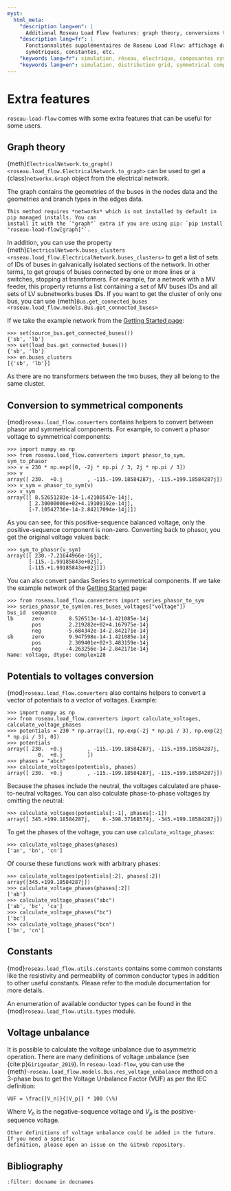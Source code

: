 ```yaml
---
myst:
  html_meta:
    "description lang=en": |
      Additional Roseau Load Flow features: graph theory, conversions to symmetrical components, constants, etc.
    "description lang=fr": |
      Fonctionnalités supplémentaires de Roseau Load Flow: affichage du graphe, conversions vers des composantes
      symétriques, constantes, etc.
    "keywords lang=fr": simulation, réseau, électrique, composantes symétriques, conversions
    "keywords lang=en": simulation, distribution grid, symmetrical components, conversion
---
```


# Extra features

`roseau-load-flow` comes with some extra features that can be useful for some users.

## Graph theory

{meth}`ElectricalNetwork.to_graph() <roseau.load_flow.ElectricalNetwork.to_graph>` can be used to
get a {class}`networkx.Graph` object from the electrical network.

The graph contains the geometries of the buses in the nodes data and the geometries and branch
types in the edges data.

```{note}
This method requires *networkx* which is not installed by default in pip managed installs. You can
install it with the `"graph"` extra if you are using pip: `pip install "roseau-load-flow[graph]"`.
```

In addition, you can use the property
{meth}`ElectricalNetwork.buses_clusters <roseau.load_flow.ElectricalNetwork.buses_clusters>` to
get a list of sets of IDs of buses in galvanically isolated sections of the network. In other terms,
to get groups of buses connected by one or more lines or a switches, stopping at transformers. For
example, for a network with a MV feeder, this property returns a list containing a set of MV buses
IDs and all sets of LV subnetworks buses IDs. If you want to get the cluster of only one bus, you
can use {meth}`Bus.get_connected_buses <roseau.load_flow.models.Bus.get_connected_buses>`

If we take the example network from the [Getting Started page](gs-creating-network):

```pycon
>>> set(source_bus.get_connected_buses())
{'sb', 'lb'}
>>> set(load_bus.get_connected_buses())
{'sb', 'lb'}
>>> en.buses_clusters
[{'sb', 'lb'}]
```

As there are no transformers between the two buses, they all belong to the same cluster.

## Conversion to symmetrical components

{mod}`roseau.load_flow.converters` contains helpers to convert between phasor and symmetrical
components. For example, to convert a phasor voltage to symmetrical components:

```pycon
>>> import numpy as np
>>> from roseau.load_flow.converters import phasor_to_sym, sym_to_phasor
>>> v = 230 * np.exp([0, -2j * np.pi / 3, 2j * np.pi / 3])
>>> v
array([ 230.  +0.j        , -115.-199.18584287j, -115.+199.18584287j])
>>> v_sym = phasor_to_sym(v)
>>> v_sym
array([[ 8.52651283e-14-1.42108547e-14j],
       [ 2.30000000e+02+4.19109192e-14j],
       [-7.10542736e-14-2.84217094e-14j]])
```

As you can see, for this positive-sequence balanced voltage, only the positive-sequence component
is non-zero. Converting back to phasor, you get the original voltage values back:

```pycon
>>> sym_to_phasor(v_sym)
array([[ 230.-7.21644966e-16j],
       [-115.-1.99185843e+02j],
       [-115.+1.99185843e+02j]])
```

You can also convert pandas Series to symmetrical components. If we take the example network of the
[Getting Started](Getting_Started.md) page:

```pycon
>>> from roseau.load_flow.converters import series_phasor_to_sym
>>> series_phasor_to_sym(en.res_buses_voltages["voltage"])
bus_id  sequence
lb      zero        8.526513e-14-1.421085e-14j
        pos         2.219282e+02+4.167975e-14j
        neg        -5.684342e-14-2.842171e-14j
sb      zero        9.947598e-14-1.421085e-14j
        pos         2.309401e+02+3.483159e-14j
        neg        -4.263256e-14-2.842171e-14j
Name: voltage, dtype: complex128
```

## Potentials to voltages conversion

{mod}`roseau.load_flow.converters` also contains helpers to convert a vector of potentials to a
vector of voltages. Example:

```pycon
>>> import numpy as np
>>> from roseau.load_flow.converters import calculate_voltages, calculate_voltage_phases
>>> potentials = 230 * np.array([1, np.exp(-2j * np.pi / 3), np.exp(2j * np.pi / 3), 0])
>>> potentials
array([ 230.  +0.j        , -115.-199.18584287j, -115.+199.18584287j,
          0.  +0.j        ])
>>> phases = "abcn"
>>> calculate_voltages(potentials, phases)
array([ 230.  +0.j        , -115.-199.18584287j, -115.+199.18584287j])
```

Because the phases include the neutral, the voltages calculated are phase-to-neutral voltages.
You can also calculate phase-to-phase voltages by omitting the neutral:

```pycon
>>> calculate_voltages(potentials[:-1], phases[:-1])
array([ 345.+199.18584287j,    0.-398.37168574j, -345.+199.18584287j])
```

To get the phases of the voltage, you can use `calculate_voltage_phases`:

```pycon
>>> calculate_voltage_phases(phases)
['an', 'bn', 'cn']
```

Of course these functions work with arbitrary phases:

```pycon
>>> calculate_voltages(potentials[:2], phases[:2])
array([345.+199.18584287j])
>>> calculate_voltage_phases(phases[:2])
['ab']
>>> calculate_voltage_phases("abc")
['ab', 'bc', 'ca']
>>> calculate_voltage_phases("bc")
['bc']
>>> calculate_voltage_phases("bcn")
['bn', 'cn']
```

## Constants

{mod}`roseau.load_flow.utils.constants` contains some common constants like the resistivity
and permeability of common conductor types in addition to other useful constants. Please refer to
the module documentation for more details.

An enumeration of available conductor types can be found in the {mod}`roseau.load_flow.utils.types`
module.

## Voltage unbalance

It is possible to calculate the voltage unbalance due to asymmetric operation. There are many
definitions of voltage unbalance (see {cite:p}`Girigoudar_2019`). In `roseau-load-flow`, you can
use the {meth}`~roseau.load_flow.models.Bus.res_voltage_unbalance` method on a 3-phase bus to get
the Voltage Unbalance Factor (VUF) as per the IEC definition:

```{math}
VUF = \frac{|V_n|}{|V_p|} * 100 (\%)
```

Where $V_n$ is the negative-sequence voltage and $V_p$ is the positive-sequence voltage.

```{note}
Other definitions of voltage unbalance could be added in the future. If you need a specific
definition, please open an issue on the GitHub repository.
```

## Bibliography

```{bibliography}
:filter: docname in docnames
```
